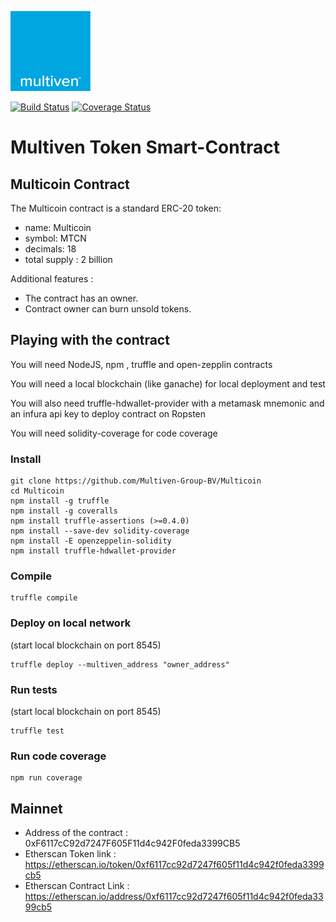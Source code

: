 ![image](assets/logo-multiven.png)

[![Build Status](https://travis-ci.org/Multiven-Group-BV/Multicoin.svg?branch=master)](https://travis-ci.org/Multiven-Group-BV/Multicoin)
[![Coverage Status](https://coveralls.io/repos/github/Multiven-Group-BV/Multicoin/badge.svg?branch=master)](https://coveralls.io/github/Multiven-Group-BV/Multicoin?branch=master)
# Multiven Token Smart-Contract

## Multicoin Contract

The Multicoin contract is a standard ERC-20 token:
 - name: Multicoin
 - symbol: MTCN
 - decimals: 18
 - total supply : 2 billion

Additional features :

 - The contract has an owner.
 - Contract owner can burn unsold tokens.
 

## Playing with the contract

You will need NodeJS, npm , truffle and open-zepplin contracts

You will need a local blockchain (like ganache) for local deployment and test

You will also need truffle-hdwallet-provider with a metamask mnemonic and an infura api key to deploy contract on Ropsten 

You will need solidity-coverage for code coverage

### Install

```
git clone https://github.com/Multiven-Group-BV/Multicoin
cd Multicoin
npm install -g truffle
npm install -g coveralls
npm install truffle-assertions (>=0.4.0)
npm install --save-dev solidity-coverage
npm install -E openzeppelin-solidity
npm install truffle-hdwallet-provider
```

### Compile
```
truffle compile
```
### Deploy on local network
(start local blockchain on port 8545)
```
truffle deploy --multiven_address "owner_address"
```

### Run tests
(start local blockchain on port 8545)
```
truffle test
```
### Run code coverage
```
npm run coverage
```
## Mainnet
* Address of the contract : 0xF6117cC92d7247F605F11d4c942F0feda3399CB5
* Etherscan Token link : https://etherscan.io/token/0xf6117cc92d7247f605f11d4c942f0feda3399cb5
* Etherscan Contract Link : https://etherscan.io/address/0xf6117cc92d7247f605f11d4c942f0feda3399cb5
